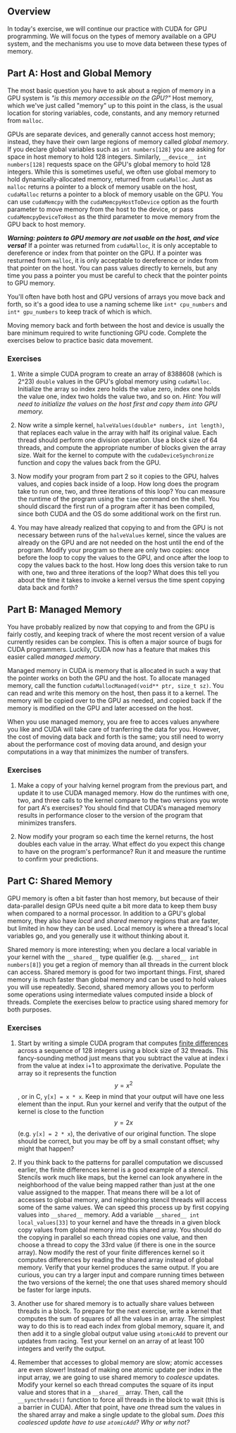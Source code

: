 ## Overview
In today's exercise, we will continue our practice with CUDA for GPU programming.
We will focus on the types of memory available on a GPU system, and the mechanisms you use to move data between these types of memory.

## Part A: Host and Global Memory
The most basic question you have to ask about a region of memory in a GPU system is *"is this memory accessible on the GPU?"*
Host memory, which we've just called "memory" up to this point in the class, is the usual location for storing variables, code, constants, and any memory returned from `malloc`.

GPUs are separate devices, and generally cannot access host memory;
instead, they have their own large regions of memory called *global memory*.
If you declare global variables such as `int numbers[128]` you are asking for space in host memory to hold 128 integers.
Similarly, `__device__ int numbers[128]` requests space on the GPU's global memory to hold 128 integers.
While this is sometimes useful, we often use global memory to hold dynamically-allocated memory, returned from `cudaMalloc`.
Just as `malloc` returns a pointer to a block of memory usable on the host, `cudaMalloc` returns a pointer to a block of memory usable on the GPU.
You can use `cudaMemcpy` with the `cudaMemcpyHostToDevice` option as the fourth parameter to move memory from the host to the device, or pass `cudaMemcpyDeviceToHost` as the third parameter to move memory from the GPU back to host memory.

***Warning: pointers to GPU memory are not usable on the host, and vice versa!***
If a pointer was returned from `cudaMalloc`, it is only acceptable to dereference or index from that pointer on the GPU.
If a pointer was resturned from `malloc`, it is only acceptable to dereference or index from that pointer on the host.
You can pass values directly to kernels, but any time you pass a pointer you must be careful to check that the pointer points to GPU memory.

You'll often have both host and GPU versions of arrays you move back and forth, so it's a good idea to use a naming scheme like `int* cpu_numbers` and `int* gpu_numbers` to keep track of which is which.

Moving memory back and forth between the host and device is usually the bare minimum required to write functioning GPU code.
Complete the exercises below to practice basic data movement.

### Exercises
1. Write a simple CUDA program to create an array of 8388608 (which is 2^23) `double` values in the GPU's global memory using `cudaMalloc`. Initialize the array so index zero holds the value zero, index one holds the value one, index two holds the value two, and so on. *Hint: You will need to initialize the values on the host first and copy them into GPU memory.*

2. Now write a simple kernel, `halveValues(double* numbers, int length)`, that replaces each value in the array with half its original value. Each thread should perform one division operation. Use a block size of 64 threads, and compute the appropriate number of blocks given the array size. Wait for the kernel to compute with the `cudaDeviceSynchronize` function and copy the values back from the GPU.

3. Now modify your program from part 2 so it copies to the GPU, halves values, and copies back inside of a loop. How long does the program take to run one, two, and three iterations of this loop? You can measure the runtime of the program using the `time` command on the shell. You should discard the first run of a program after it has been compiled, since both CUDA and the OS do some additional work on the first run.

4. You may have already realized that copying to and from the GPU is not necessary between runs of the `halveValues` kernel, since the values are already on the GPU and are not needed on the host until the end of the program. Modify your program so there are only two copies: once before the loop to copy the values to the GPU, and once after the loop to copy the values back to the host. How long does this version take to run with one, two and three iterations of the loop? What does this tell you about the time it takes to invoke a kernel versus the time spent copying data back and forth?

## Part B: Managed Memory
You have probably realized by now that copying to and from the GPU is fairly costly, and keeping track of where the most recent version of a value currently resides can be complex.
This is often a major source of bugs for CUDA programmers.
Luckily, CUDA now has a feature that makes this easier called *managed memory*.

Managed memory in CUDA is memory that is allocated in such a way that the pointer works on both the GPU and the host.
To allocate managed memory, call the function `cudaMallocManaged(void** ptr, size_t sz)`.
You can read and write this memory on the host, then pass it to a kernel.
The memory will be copied over to the GPU as needed, and copied back if the memory is modified on the GPU and later accessed on the host.

When you use managed memory, you are free to acces values anywhere you like and CUDA will take care of tranferring the data for you.
However, the cost of moving data back and forth is the same;
you still need to worry about the performance cost of moving data around, and design your computations in a way that minimizes the number of transfers.

### Exercises

1. Make a copy of your halving kernel program from the previous part, and update it to use CUDA managed memory. How do the runtimes with one, two, and three calls to the kernel compare to the two versions you wrote for part A's exercises? You should find that CUDA's managed memory results in performance closer to the version of the program that minimizes transfers.

2. Now modify your program so each time the kernel returns, the host doubles each value in the array. What effect do you expect this change to have on the program's performance? Run it and measure the runtime to confirm your predictions.

## Part C: Shared Memory
GPU memory is often a bit faster than host memory, but because of their data-parallel design GPUs need quite a bit more data to keep them busy when compared to a normal processor.
In addition to a GPU's global memory, they also have *local* and *shared* memory regions that are faster, but limited in how they can be used.
Local memory is where a thread's local variables go, and you generally use it without thinking about it.

Shared memory is more interesting;
when you declare a local variable in your kernel with the `__shared__` type qualifier (e.g. `__shared__ int numbers[8]`) you get a region of memory than all threads in the current block can access.
Shared memory is good for two important things.
First, shared memory is much faster than global memory and can be used to hold values you will use repeatedly.
Second, shared memory allows you to perform some operations using intermediate values computed inside a block of threads.
Complete the exercises below to practice using shared memory for both purposes.

### Exercises
1. Start by writing a simple CUDA program that computes [finite differences](https://en.wikipedia.org/wiki/Finite_difference_method) across a sequence of 128 integers using a block size of 32 threads. This fancy-sounding method just means that you subtract the value at index i from the value at index i+1 to approximate the derivative. Populate the array so it represents the function $$y=x^2$$, or in C, `y[x] = x * x`. Keep in mind that your output will have one less element than the input. Run your kernel and verify that the output of the kernel is close to the function $$y=2x$$ (e.g. `y[x] = 2 * x`), the derivative of our original function. The slope should be correct, but you may be off by a small constant offset; why might that happen?

2. If you think back to the patterns for parallel computation we discussed earlier, the finite differences kernel is a good example of a *stencil*.
   Stencils work much like maps, but the kernel can look anywhere in the neighborhood of the value being mapped rather than just at the one value assigned to the mapper.
   That means there will be a lot of accesses to global memory, and neighboring stencil threads will access some of the same values.
   We can speed this process up by first copying values into `__shared__` memory.
   Add a variable `__shared__ int local_values[33]` to your kernel and have the threads in a given block copy values from global memory into this shared array.
   You should do the copying in parallel so each thread copies one value, and then choose a thread to copy the 33rd value (if there is one in the source array).
   Now modify the rest of your finite differences kernel so it computes differences by reading the shared array instead of global memory.
   Verify that your kernel produces the same output.
   If you are curious, you can try a larger input and compare running times between the two versions of the kernel;
   the one that uses shared memory should be faster for large inputs.

3. Another use for shared memory is to actually share values between threads in a block.
   To prepare for the next exercise, write a kernel that computes the sum of squares of all the values in an array.
   The simplest way to do this is to read each index from global memory, square it, and then add it to a single global output value using `atomicAdd` to prevent our updates from racing.
   Test your kernel on an array of at least 100 integers and verify the output.

4. Remember that accesses to global memory are slow;
   atomic accesses are even slower!
   Instead of making one atomic update per index in the input array, we are going to use shared memory to *coalesce* updates.
   Modify your kernel so each thread computes the square of its input value and stores that in a `__shared__` array.
   Then, call the `__syncthreads()` function to force all threads in the block to wait (this is a barrier in CUDA).
   After that point, have *one* thread sum the values in the shared array and make a single update to the global sum.
   *Does this coalesced update have to use `atomicAdd`? Why or why not?*

